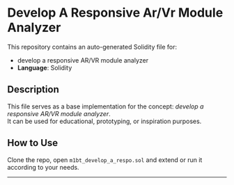 # Develop A Responsive Ar/Vr Module Analyzer

This repository contains an auto-generated Solidity file for:

- develop a responsive AR/VR module analyzer
- **Language**: Solidity

## Description

This file serves as a base implementation for the concept: *develop a responsive AR/VR module analyzer*.  
It can be used for educational, prototyping, or inspiration purposes.

## How to Use

Clone the repo, open `m1bt_develop_a_respo.sol` and extend or run it according to your needs.

---


